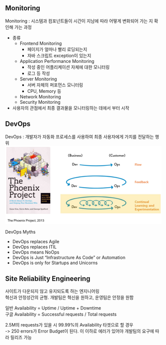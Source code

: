## Monitoring

Monitoring : 시스템과 컴포넌트들이 시간이 지남에 따라 어떻게 변화되어 가는 지 확인해 가는 과정
- 종류
  - Frontend Monitoring
    - 페이지가 얼마나 빨리 로딩되는지
    - 자바 스크립트 exception이 있는지
  - Application Performance Monitoring
    - 작성 중인 어플리케이션 자체에 대한 모니터링
    - 로그 등 작성
  - Server Monitoring
    - 서버 자체의 퍼포먼스 모니터링
    - CPU, Memory 등
  - Network Monitoring
  - Security Monitoring
- 사용자의 관점에서 최종 결과물을 모니터링하는 데에서 부터 시작

## DevOps

DevOps : 개발자가 자동화 프로세스를 사용하여 최종 사용자에게 가치를 전달하는 행위    
![week8_1.png](images/week8_1.png)

DevOps Myths
- DevOps replaces Agile
- DevOps replaces ITIL
- DevOps means NoOps
- DevOps is Just “Infrastructure As Code” or Automation
- DevOps is only for Startups and Unicorns

## Site Reliability Engineering

사이트가 다운되지 않고 유지되도록 하는 엔지니어링    
혁신과 안정성간의 균형. 개발팀은 혁신을 원하고, 운영팀은 안정을 원함

일반 Availability = Uptime / Uptime + Downtime  
구글 Availability = Successful requests / Total requests

2.5M의 requests가 있을 시 99.99%의 Availability 타겟으로 할 경우    
-> 250 errors가 Error Budget이 된다. 이 이하로 에러가 있어야 개발팀의 요구에 따라 릴리즈 가능
